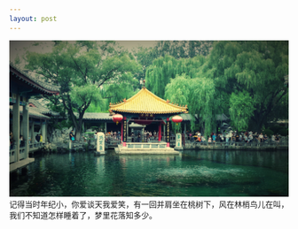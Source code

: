 ```yaml
---
layout: post
---
```

<img src="/images/fulls/IMG_20160731_220038.jpg" class="fit image"> 记得当时年纪小，你爱谈天我爱笑，有一回并肩坐在桃树下，风在林梢鸟儿在叫，我们不知道怎样睡着了，梦里花落知多少。